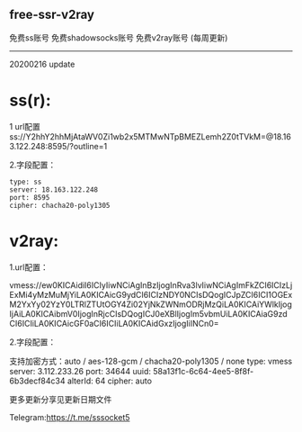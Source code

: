 ## free-ssr-v2ray
免费ss账号 免费shadowsocks账号 免费v2ray账号 (每周更新)

----------------------------------------------------------------------------------------------------------------------------------
20200216 update

# ss(r):

1 url配置
ss://Y2hhY2hhMjAtaWV0Zi1wb2x5MTMwNTpBMEZLemh2Z0tTVkM=@18.163.122.248:8595/?outline=1

2.字段配置：

    type: ss
    server: 18.163.122.248
    port: 8595
    cipher: chacha20-poly1305
  
  
# v2ray:

1.url配置：

vmess://ew0KICAidiI6ICIyIiwNCiAgInBzIjogInRva3lvIiwNCiAgImFkZCI6ICIzLjExMi4yMzMuMjYiLA0KICAicG9ydCI6ICIzNDY0NCIsDQogICJpZCI6ICI1OGExM2YxYy02YzY0LTRlZTUtOGY4Zi02YjNkZWNmODRjMzQiLA0KICAiYWlkIjogIjAiLA0KICAibmV0IjogInRjcCIsDQogICJ0eXBlIjogIm5vbmUiLA0KICAiaG9zdCI6ICIiLA0KICAicGF0aCI6ICIiLA0KICAidGxzIjogIiINCn0=

2.字段配置：

 支持加密方式：auto / aes-128-gcm / chacha20-poly1305 / none
    type: vmess
    server: 3.112.233.26
    port: 34644
    uuid: 58a13f1c-6c64-4ee5-8f8f-6b3decf84c34
    alterId: 64
    cipher: auto
   

更多更新分享见更新日期文件

Telegram:https://t.me/sssocket5

